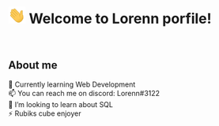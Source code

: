 <h1 align="left"><img width="35" src="https://github.com/1999AZZAR/1999AZZAR/blob/main/resources/img/waving.gif"> Welcome to Lorenn porfile!</h1>

<p align="left"> 
<img src="https://readme-typing-svg.herokuapp.com?lines=Currently+learning+HTML;Currently+learning+CSS;Currently+learning+Python;Currently+learning+JavaScript;Currently+learning+Arduino;Currently+learning+Node;Currently+learning+React" alt="">
  </p>

<h2>About me</h2>
<p>
  🌱 Currently learning Web Development
  <br>
  📫 You can reach me on discord: Lorenn#3122
  <br>
  👯 I’m looking to learn about SQL
  <br>
  ⚡ Rubiks cube enjoyer
</p>

<!--
**LorennMarque/LorennMarque** is a ✨ _special_ ✨ repository because its `README.md` (this file) appears on your GitHub profile.

Here are some ideas to get you started:

- 🔭 I’m currently working on ...
- 🌱 I’m currently learning ...
- 👯 I’m looking to collaborate on ...
- 🤔 I’m looking for help with ...
- 💬 Ask me about ...
- 📫 How to reach me: ...
- 😄 Pronouns: ...
- ⚡ Fun fact: ...
-->
